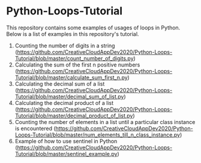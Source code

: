 # Python-Loops-Tutorial
This repository contains some examples of usages of loops in Python. Below is a list of examples in this repository's tutorial.

1. Counting the number of digits in a string (https://github.com/CreativeCloudAppDev2020/Python-Loops-Tutorial/blob/master/count_number_of_digits.py)
2. Calculating the sum of the first n positive numbers (https://github.com/CreativeCloudAppDev2020/Python-Loops-Tutorial/blob/master/calculate_sum_first_n.py)
3. Calculating the decimal sum of a list (https://github.com/CreativeCloudAppDev2020/Python-Loops-Tutorial/blob/master/decimal_sum_of_list.py)
4. Calculating the decimal product of a list (https://github.com/CreativeCloudAppDev2020/Python-Loops-Tutorial/blob/master/decimal_product_of_list.py)
5. Counting the number of elements in a list until a particular class instance is encountered (https://github.com/CreativeCloudAppDev2020/Python-Loops-Tutorial/blob/master/num_elements_till_n_class_instance.py)
6. Example of how to use sentinel in Python (https://github.com/CreativeCloudAppDev2020/Python-Loops-Tutorial/blob/master/sentinel_example.py)
